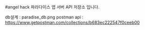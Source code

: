 #angel hack
파라다이스 앱 서버 API 저장소 입니다.

db설계 : paradise_db.png
postman api : https://www.getpostman.com/collections/b683ec222547f0ceeb00
